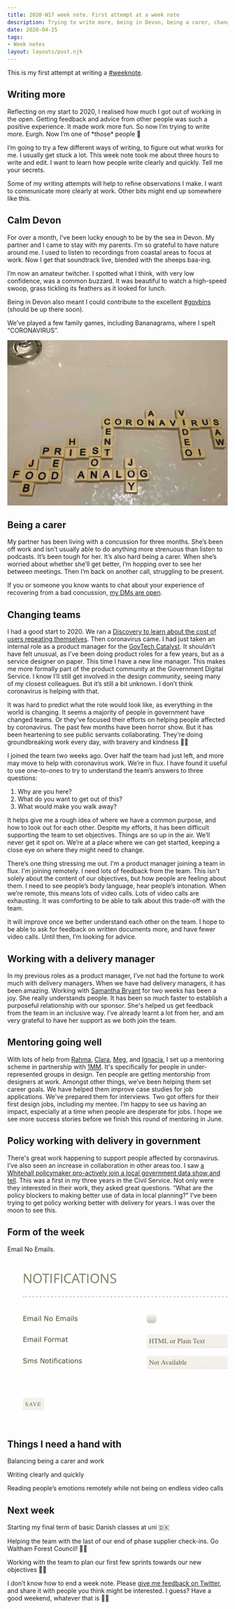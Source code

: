 ```yaml
---
title: 2020-W17 week note. First attempt at a week note
description: Trying to write more, being in Devon, being a carer, changing teams, mentoring, and policy and delivery collaboration
date: 2020-04-25
tags:
- Week notes
layout: layouts/post.njk
---
```


This is my first attempt at writing a [#weeknote](https://weeknot.es/).

## Writing more

Reflecting on my start to 2020, I realised how much I got out of working in the open. Getting feedback and advice from other people was such a positive experience. It made work more fun. So now I’m trying to write more. Eurgh. Now I’m one of \*those\* people 👀

I’m going to try a few different ways of writing, to figure out what works for me. I usually get stuck a lot. This week note took me about three hours to write and edit. I want to learn how people write clearly and quickly. Tell me your secrets.

Some of my writing attempts will help to refine observations I make. I want to communicate more clearly at work. Other bits might end up somewhere like this.

## Calm Devon

For over a month, I’ve been lucky enough to be by the sea in Devon. My partner and I came to stay with my parents. I’m so grateful to have nature around me. I used to listen to recordings from coastal areas to focus at work. Now I get that soundtrack live, blended with the sheeps baa-ing.

I’m now an amateur twitcher. I spotted what I think, with very low confidence, was a common buzzard. It was beautiful to watch a high-speed swoop, grass tickling its feathers as it looked for lunch.

Being in Devon also meant I could contribute to the excellent [#govbins](http://govbins.uk/) (should be up there soon).

We’ve played a few family games, including Bananagrams, where I spelt “CORONAVIRUS”.

![CORONAVIRUS spelt out in a game of Bananagrams](/img/coronavirus_word_game_tiles.jpg "coronavirus_word_game_tiles")

## Being a carer

My partner has been living with a concussion for three months. She’s been off work and isn’t usually able to do anything more strenuous than listen to podcasts. It’s been tough for her. It’s also hard being a carer. When she’s worried about whether she’ll get better, I’m hopping over to see her between meetings. Then I’m back on another call, struggling to be present.

If you or someone you know wants to chat about your experience of recovering from a bad concussion, [my DMs are open](https://twitter.com/vosageroll).

## Changing teams

I had a good start to 2020. We ran a [Discovery to learn about the cost of users repeating themselves](https://github.com/alphagov/prototype-case-joined-up-services). Then coronavirus came. I had just taken an internal role as a product manager for the [GovTech Catalyst](https://www.gov.uk/guidance/govtech-catalyst-overview). It shouldn’t have felt unusual, as I’ve been doing product roles for a few years, but as a service designer on paper. This time I have a new line manager. This makes me more formally part of the product community at the Government Digital Service. I know I’ll still get involved in the design community, seeing many of my closest colleagues. But it’s still a bit unknown. I don’t think coronavirus is helping with that.

It was hard to predict what the role would look like, as everything in the world is changing. It seems a majority of people in government have changed teams. Or they've focused their efforts on helping people affected by coronavirus. The past few months have been horror show. But it has been heartening to see public servants collaborating. They're doing groundbreaking work every day, with bravery and kindness 👊🏼

I joined the team two weeks ago. Over half the team had just left, and more may move to help with coronavirus work. We’re in flux. I have found it useful to use one-to-ones to try to understand the team’s answers to three questions:

1. Why are you here?
2. What do you want to get out of this?
3. What would make you walk away?

It helps give me a rough idea of where we have a common purpose, and how to look out for each other. Despite my efforts, it has been difficult supporting the team to set objectives. Things are so up in the air. We’ll never get it spot on. We’re at a place where we can get started, keeping a close eye on where they might need to change.

There’s one thing stressing me out. I'm a product manager joining a team in flux. I'm joining remotely. I need lots of feedback from the team. This isn't solely about the content of our objectives, but how people are feeling about them. I need to see people’s body language, hear people’s intonation. When we’re remote, this means lots of video calls. Lots of video calls are exhausting. It was comforting to be able to talk about this trade-off with the team.

It will improve once we better understand each other on the team. I hope to be able to ask for feedback on written documents more, and have fewer video calls. Until then, I’m looking for advice.

## Working with a delivery manager

In my previous roles as a product manager, I’ve not had the fortune to work much with delivery managers. When we have had delivery managers, it has been amazing. Working with [Samantha Bryant](https://uk.linkedin.com/in/samantha-bryant-12339128) for two weeks has been a joy. She really understands people. It has been so much faster to establish a purposeful relationship with our sponsor. She's helped us get feedback from the team in an inclusive way. I’ve already learnt a lot from her, and am very grateful to have her support as we both join the team.

## Mentoring going well

With lots of help from [Rahma](https://twitter.com/RahmaJM1), [Clara](https://twitter.com/claragt), [Meg](https://twitter.com/HowieMeg), and [Ignacia](https://twitter.com/ignaciaorellana), I set up a mentoring scheme in partnership with [1MM](https://www.onemillionmentors.org.uk/). It's specifically for people in under-represented groups in design. Ten people are getting mentorship from designers at work. Amongst other things, we’ve been helping them set career goals. We have helped them improve case studies for job applications. We've prepared them for interviews. Two got offers for their first design jobs, including my mentee. I’m happy to see us having an impact, especially at a time when people are desperate for jobs. I hope we see more success stories before we finish this round of mentoring in June.

## Policy working with delivery in government

There's great work happening to support people affected by coronavirus. I’ve also seen an increase in collaboration in other areas too. I saw [a Whitehall policymaker pro-actively join a local government data show and tell](https://twitter.com/vosageroll/status/1253697483185717254). This was a first in my three years in the Civil Service. Not only were they interested in their work, they asked great questions. “What are the policy blockers to making better use of data in local planning?” I've been trying to get policy working better with delivery for years. I was over the moon to see this.

## Form of the week

Email No Emails.

![Header "Notifications", label "Email No Emails", checkbox](/img/email_no_emails.png "email_no_emails")

## Things I need a hand with

Balancing being a carer and work

Writing clearly and quickly

Reading people’s emotions remotely while not being on endless video calls

## Next week
Starting my final term of basic Danish classes at uni 🇩🇰

Helping the team with the last of our end of phase supplier check-ins. Go Waltham Forest Council! 💪🏼

Working with the team to plan our first few sprints towards our new objectives 🏃🏻‍

I don’t know how to end a week note. Please [give me feedback on Twitter](https://twitter.com/vosageroll), and share it with people you think might be interested. I guess? Have a good weekend, whatever that is 👋🏼
